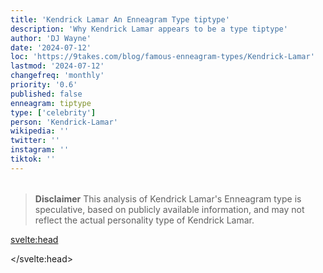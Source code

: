 ```yaml
---
title: 'Kendrick Lamar An Enneagram Type tiptype'
description: 'Why Kendrick Lamar appears to be a type tiptype'
author: 'DJ Wayne'
date: '2024-07-12'
loc: 'https://9takes.com/blog/famous-enneagram-types/Kendrick-Lamar'
lastmod: '2024-07-12'
changefreq: 'monthly'
priority: '0.6'
published: false
enneagram: tiptype
type: ['celebrity']
person: 'Kendrick-Lamar'
wikipedia: ''
twitter: ''
instagram: ''
tiktok: ''
---
```


<!--
    childhood and upbringing
    first big success
    style habits and quirks that relate to their personality type
    stressful moments in their life and how they handled them
    comfort- moments in their life where they are doing well and killing it
-->
<!-- // keywords:  -->

<script>
	// import  PopCard  from "$lib/components/atoms/PopCard.svelte";
</script>

<div
	style="display: flex;
    justify-content: center;
    margin: 1rem 0;
	"
>
	<!-- <PopCard
		image={`/types/tiptypes/${'Kendrick-Lamar'}.webp`}
		enneagramType={tiptype}
		showIcon={false}
		displayText="Kendrick Lamar"
		subtext=""
	/> -->
</div>

> **Disclaimer** This analysis of Kendrick Lamar's Enneagram type is speculative, based on publicly available information, and may not reflect the actual personality type of Kendrick Lamar.

<p class="firstLetter"></p>

<svelte:head>

<script type="application/ld+json">

</script>

</svelte:head>

<style lang="scss"></style>
